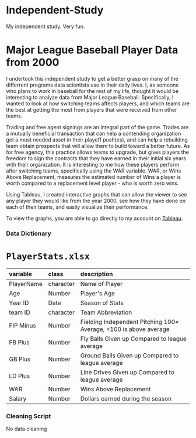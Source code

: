 # Independent-Study
My independent study. Very fun. 
# Major League Baseball Player Data from 2000

I undertook this independent study to get a better grasp on many of the differrent programs data scientists use in their daily lives. I, as someone who plans to work in baseball for the rest of my life, thought it would be interesting to analyze data from Major League Baseball. Specifically, I wanted to look at how switching teams affects players, and which teams are the best at getting the most from players that were received from other teams.

Trading and free agent signings are an integral part of the game. Trades are a mutually beneficial transaction that can help a contending organization get a must needed asset in their playoff push(es), and can help a rebuilding team obtain prospects that will allow them to build toward a better future. As for free agency, this practice allows teams to upgrade, but gives players the freedom to sign the contracts that they have earned in their initial six years with their organization. It is interesting to me how these players perform after switching teams, specifically using the WAR variable. WAR, or Wins Above Replacement, measures the estimated number of Wins a player is worth compared to a replacement level player - who is worth zero wins. 

Using Tableau, I created interactive graphs that can allow the viewer to see any player they would like from the year 2000, see how they have done on each of their teams, and easily visualize their performance. 

To view the graphs, you are able to go directly to my account on [Tableau](https://public.tableau.com/app/profile/benjamin.stoopack/viz/BenStoopackData/WARFilterWithSwitch?publish=yes). 

### Data Dictionary

# `PlayerStats.xlsx`

|variable |class     |description |
|:--------|:---------|:-----------|
|PlayerName|character|Name of Player|
|Age      |Number    |Player's Age  |
|Year ID  |Date      |Season of Stats   |
|team ID  |character |Team Abbreviation        |
|FIP Minus|Number    |Fielding Independent Pitching 100= Average, <100 is above average        |
|FB Plus  |Number    |Fly Balls Given up Compared to league average       |
|GB Plus  |Number    |Ground Balls Given up Compared to league average       |
|LD Plus  |Number    |Line Drives Given up Compared to league average       |   
|WAR      |Number    |Wins Above Replacement         |
|Salary   |Number    |Dollars earned during the season    |


### Cleaning Script

No data cleaning
